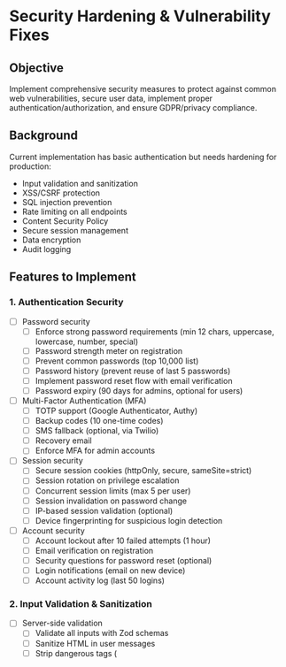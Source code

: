 # Security Hardening & Vulnerability Fixes

## Objective
Implement comprehensive security measures to protect against common web vulnerabilities, secure user data, implement proper authentication/authorization, and ensure GDPR/privacy compliance.

## Background
Current implementation has basic authentication but needs hardening for production:
- Input validation and sanitization
- XSS/CSRF protection
- SQL injection prevention
- Rate limiting on all endpoints
- Content Security Policy
- Secure session management
- Data encryption
- Audit logging

## Features to Implement

### 1. Authentication Security
- [ ] Password security
  - [ ] Enforce strong password requirements (min 12 chars, uppercase, lowercase, number, special)
  - [ ] Password strength meter on registration
  - [ ] Prevent common passwords (top 10,000 list)
  - [ ] Password history (prevent reuse of last 5 passwords)
  - [ ] Implement password reset flow with email verification
  - [ ] Password expiry (90 days for admins, optional for users)
- [ ] Multi-Factor Authentication (MFA)
  - [ ] TOTP support (Google Authenticator, Authy)
  - [ ] Backup codes (10 one-time codes)
  - [ ] SMS fallback (optional, via Twilio)
  - [ ] Recovery email
  - [ ] Enforce MFA for admin accounts
- [ ] Session security
  - [ ] Secure session cookies (httpOnly, secure, sameSite=strict)
  - [ ] Session rotation on privilege escalation
  - [ ] Concurrent session limits (max 5 per user)
  - [ ] Session invalidation on password change
  - [ ] IP-based session validation (optional)
  - [ ] Device fingerprinting for suspicious login detection
- [ ] Account security
  - [ ] Account lockout after 10 failed attempts (1 hour)
  - [ ] Email verification on registration
  - [ ] Security questions for password reset (optional)
  - [ ] Login notifications (email on new device)
  - [ ] Account activity log (last 50 logins)

### 2. Input Validation & Sanitization
- [ ] Server-side validation
  - [ ] Validate all inputs with Zod schemas
  - [ ] Sanitize HTML in user messages
  - [ ] Strip dangerous tags (<script>, <iframe>, etc.)
  - [ ] Validate file uploads (type, size, content)
  - [ ] Validate image data URLs (prevent data exfiltration)
- [ ] SQL injection prevention
  - [ ] Use Prisma parameterized queries (already done)
  - [ ] No raw SQL queries without sanitization
  - [ ] Validate all database inputs
  - [ ] Use type-safe Prisma client
- [ ] XSS prevention
  - [ ] Sanitize user-generated content before rendering
  - [ ] Use DOMPurify for HTML sanitization
  - [ ] Escape special characters in markdown
  - [ ] Content Security Policy headers
  - [ ] X-XSS-Protection header
- [ ] CSRF protection
  - [ ] CSRF tokens on all state-changing requests
  - [ ] SameSite cookie attribute (strict)
  - [ ] Verify Origin/Referer headers
  - [ ] Double-submit cookie pattern

### 3. API Security
- [ ] Rate limiting (enhanced)
  - [ ] Global rate limit: 100 req/min per IP
  - [ ] Auth endpoints: 5 req/15min per IP
  - [ ] Chat endpoint: 20 req/min per user
  - [ ] Upload endpoint: 10 req/hour per user
  - [ ] Distributed rate limiting (Redis-based)
  - [ ] Rate limit headers (X-RateLimit-Remaining)
- [ ] API authentication
  - [ ] JWT validation on all protected routes
  - [ ] API key support for integrations (optional)
  - [ ] Bearer token authentication
  - [ ] Token expiry (7 days, refresh at 5 days)
  - [ ] Revoke tokens on logout
- [ ] Request validation
  - [ ] Validate Content-Type header
  - [ ] Validate request size (max 10MB)
  - [ ] Reject malformed JSON
  - [ ] Validate all query parameters
  - [ ] Sanitize file paths (prevent directory traversal)
- [ ] Response security
  - [ ] Remove sensitive headers (X-Powered-By)
  - [ ] Add security headers (HSTS, X-Frame-Options, etc.)
  - [ ] Limit error details in production
  - [ ] Don't leak stack traces to client
  - [ ] Redact sensitive data from logs

### 4. Data Encryption
- [ ] Encryption at rest
  - [ ] Encrypt database backups
  - [ ] Encrypt sensitive fields (API keys, tokens)
  - [ ] Use AES-256-GCM for encryption
  - [ ] Secure key management (environment variables)
  - [ ] Rotate encryption keys annually
- [ ] Encryption in transit
  - [ ] Enforce HTTPS (redirect HTTP to HTTPS)
  - [ ] TLS 1.3 minimum
  - [ ] HSTS header (max-age=31536000, includeSubDomains)
  - [ ] Strong cipher suites only
  - [ ] Verify SSL certificates
- [ ] Sensitive data handling
  - [ ] Never log passwords or tokens
  - [ ] Mask sensitive data in logs (email → e***@example.com)
  - [ ] Don't store credit card numbers (if payments added)
  - [ ] Use bcrypt for password hashing (already done, verify rounds=12)
  - [ ] Secure deletion of sensitive data

### 5. File Upload Security
- [ ] File validation
  - [ ] Whitelist allowed MIME types (images only)
  - [ ] Validate file magic bytes (not just extension)
  - [ ] Scan for malware (ClamAV integration, optional)
  - [ ] Limit file size (4MB per file, 20MB total)
  - [ ] Reject executable files (.exe, .sh, .bat)
- [ ] File storage
  - [ ] Store files outside web root
  - [ ] Generate random filenames (prevent overwrite)
  - [ ] Serve files with Content-Disposition: attachment
  - [ ] Set proper CORS headers for file access
  - [ ] Expire old files (delete after 90 days)
- [ ] Image processing
  - [ ] Strip EXIF metadata (privacy)
  - [ ] Re-encode images (remove embedded scripts)
  - [ ] Generate thumbnails server-side
  - [ ] Validate image dimensions (max 8000x8000)

### 6. Content Security Policy (CSP)
- [ ] Implement strict CSP
  - [ ] default-src 'self'
  - [ ] script-src 'self' 'unsafe-inline' (minimize inline scripts)
  - [ ] style-src 'self' 'unsafe-inline'
  - [ ] img-src 'self' data: https:
  - [ ] connect-src 'self' https://api.groq.com
  - [ ] font-src 'self'
  - [ ] frame-ancestors 'none'
  - [ ] upgrade-insecure-requests
- [ ] CSP reporting
  - [ ] report-uri for CSP violations
  - [ ] Monitor violations
  - [ ] Alert on suspicious patterns

### 7. Authorization & Access Control
- [ ] Role-Based Access Control (RBAC)
  - [ ] Admin role: Full access
  - [ ] User role: Own sessions only
  - [ ] Moderator role: View all, edit none (future)
  - [ ] Verify ownership before update/delete
  - [ ] Prevent privilege escalation
- [ ] Resource-level permissions
  - [ ] Users can only access their own sessions
  - [ ] Users can only delete their own messages
  - [ ] Admins can view (not edit) all sessions
  - [ ] Audit log for admin actions
- [ ] API endpoint protection
  - [ ] All endpoints require authentication (except /login, /register)
  - [ ] Admin-only endpoints (/api/models/refresh, /api/admin/*)
  - [ ] Check permissions before database queries
  - [ ] Return 403 Forbidden (not 404) for unauthorized access

### 8. Audit Logging & Monitoring
- [ ] Security audit log
  - [ ] Log all authentication events (login, logout, failed attempts)
  - [ ] Log privilege escalation attempts
  - [ ] Log data access (session views, message reads)
  - [ ] Log data modifications (create, update, delete)
  - [ ] Log admin actions
  - [ ] Store logs in separate table (AuditLog)
- [ ] Log fields
  - [ ] Timestamp
  - [ ] User ID
  - [ ] IP address
  - [ ] User agent
  - [ ] Action (login, create_session, delete_message, etc.)
  - [ ] Resource ID (session ID, message ID)
  - [ ] Status (success, failure)
  - [ ] Error message (if failed)
- [ ] Security monitoring
  - [ ] Alert on suspicious patterns (100+ failed logins)
  - [ ] Alert on privilege escalation attempts
  - [ ] Alert on unusual data access (accessing 100+ sessions)
  - [ ] Monitor for SQL injection attempts
  - [ ] Monitor for XSS attempts

### 9. Dependency Security
- [ ] Dependency scanning
  - [ ] Run `npm audit` weekly
  - [ ] Fix all high/critical vulnerabilities
  - [ ] Update dependencies monthly
  - [ ] Use Dependabot for automated PRs
  - [ ] Review dependency licenses
- [ ] Supply chain security
  - [ ] Verify package integrity (npm lockfile)
  - [ ] Use npm ci (not npm install) in production
  - [ ] Pin dependency versions (no ^)
  - [ ] Review new dependencies before adding
  - [ ] Avoid unmaintained packages
- [ ] Build security
  - [ ] No secrets in code
  - [ ] No secrets in git history
  - [ ] Use environment variables
  - [ ] .env files in .gitignore
  - [ ] Verify deployment secrets

### 10. Privacy & Compliance
- [ ] GDPR compliance
  - [ ] Privacy policy page
  - [ ] Cookie consent banner
  - [ ] Data export (download all user data)
  - [ ] Data deletion (right to be forgotten)
  - [ ] Data retention policy (delete after 2 years)
  - [ ] Data processing agreement
- [ ] User data privacy
  - [ ] Encrypt sensitive user data
  - [ ] Pseudonymize data in logs
  - [ ] No third-party tracking (Google Analytics, etc.)
  - [ ] No data sharing with third parties
  - [ ] Clear data usage disclosure
- [ ] Terms of Service
  - [ ] Acceptable use policy
  - [ ] Content moderation rules
  - [ ] Account termination policy
  - [ ] Liability limitations
  - [ ] DMCA policy (if applicable)

## Database Schema Updates

### Add AuditLog table:
```prisma
model AuditLog {
  id         String   @id @default(cuid())
  userId     Int?     @map("user_id")
  ipAddress  String   @map("ip_address")
  userAgent  String   @map("user_agent")
  action     String   // 'login', 'logout', 'create_session', etc.
  resourceId String?  @map("resource_id")
  status     String   // 'success', 'failure'
  errorMsg   String?  @map("error_message")
  createdAt  DateTime @default(now()) @map("created_at")

  user       User?    @relation(fields: [userId], references: [id], onDelete: SetNull)

  @@index([userId])
  @@index([createdAt])
  @@index([action])
  @@map("audit_logs")
}
```

### Add SecuritySettings table:
```prisma
model SecuritySettings {
  id                   Int      @id @default(autoincrement())
  userId               Int      @unique @map("user_id")
  mfaEnabled           Boolean  @default(false) @map("mfa_enabled")
  mfaSecret            String?  @map("mfa_secret")
  backupCodes          String?  @map("backup_codes") // JSON array
  loginNotifications   Boolean  @default(true) @map("login_notifications")
  passwordChangedAt    DateTime? @map("password_changed_at")
  passwordHistory      String?  @map("password_history") // JSON array of hashes
  createdAt            DateTime @default(now()) @map("created_at")
  updatedAt            DateTime @updatedAt @map("updated_at")

  user                 User     @relation(fields: [userId], references: [id], onDelete: Cascade)

  @@map("security_settings")
}
```

### Update User table:
```prisma
model User {
  // Add fields:
  emailVerified        DateTime? @map("email_verified")
  phone                String?
  phoneVerified        DateTime? @map("phone_verified")
  failedLoginAttempts  Int       @default(0) @map("failed_login_attempts")
  lockedUntil          DateTime? @map("locked_until")

  // Add relations:
  securitySettings     SecuritySettings?
  auditLogs            AuditLog[]
}
```

## API Routes to Create

- POST /api/auth/forgot-password - Request password reset
- POST /api/auth/reset-password - Reset password with token
- POST /api/auth/change-password - Change password (authenticated)
- POST /api/auth/mfa/setup - Setup MFA
- POST /api/auth/mfa/verify - Verify MFA code
- POST /api/auth/mfa/disable - Disable MFA
- GET /api/security/audit-log - Get user's audit log
- GET /api/security/sessions - List active sessions
- DELETE /api/security/sessions/[id] - Revoke session
- POST /api/security/export-data - Request data export (GDPR)
- POST /api/security/delete-account - Delete account (GDPR)

## Files to Create

- lib/security/password-validator.ts - Password strength validation
- lib/security/sanitizer.ts - Input sanitization utilities
- lib/security/mfa.ts - MFA setup and verification
- lib/security/audit-log.ts - Audit logging utilities
- lib/security/rate-limiter.ts - Enhanced rate limiting
- lib/security/csp.ts - Content Security Policy headers
- lib/security/encryption.ts - Encryption/decryption utilities
- middleware/security-headers.ts - Security header middleware
- middleware/csp.ts - CSP middleware
- components/auth/mfa-setup.tsx - MFA setup UI
- components/auth/password-strength.tsx - Password strength meter
- components/settings/security-settings.tsx - Security settings page

## Files to Modify

- lib/auth.ts - Add MFA, password validation, audit logging
- lib/auth/password.ts - Add password history, strength validation
- lib/auth/login-rate-limit.ts - Enhance with distributed rate limiting
- middleware.ts - Add security headers, CSP, enhanced logging
- app/api/auth/[...nextauth]/route.ts - Add MFA support
- app/api/sessions/route.ts - Add audit logging, rate limiting
- app/api/chat/route.ts - Add rate limiting, input sanitization
- app/login/page.tsx - Add MFA verification step
- prisma/schema.prisma - Add AuditLog, SecuritySettings tables

## Testing Checklist

### Security Tests:
- [ ] SQL injection prevented (all endpoints)
- [ ] XSS prevented (message content, session names)
- [ ] CSRF tokens validated
- [ ] File upload validation working
- [ ] Rate limiting enforced
- [ ] Password requirements enforced
- [ ] MFA working correctly
- [ ] Session security (httpOnly, secure, sameSite)
- [ ] Authorization checks (users can't access others' data)
- [ ] Audit logging working

### Penetration Testing:
- [ ] Run OWASP ZAP scan
- [ ] Run Burp Suite scan (optional)
- [ ] Test with SQLMap (SQL injection)
- [ ] Test with XSStrike (XSS)
- [ ] Test authentication bypass attempts
- [ ] Test privilege escalation attempts
- [ ] Test file upload vulnerabilities
- [ ] Test CSRF protection

### Compliance Tests:
- [ ] GDPR data export working
- [ ] GDPR data deletion working
- [ ] Privacy policy present
- [ ] Cookie consent working
- [ ] Terms of service present

## Acceptance Criteria

- [ ] All security headers implemented
- [ ] CSP policy enforced (no violations)
- [ ] MFA working for all users
- [ ] Password requirements enforced
- [ ] Rate limiting on all endpoints
- [ ] Audit logging for all critical actions
- [ ] Input validation and sanitization everywhere
- [ ] File upload security validated
- [ ] No high/critical vulnerabilities in npm audit
- [ ] OWASP ZAP scan passes (or issues documented)
- [ ] GDPR compliance features working
- [ ] Security documentation complete

## Dependencies

- `dompurify` - HTML sanitization
- `isomorphic-dompurify` - Server-side DOMPurify
- `speakeasy` - TOTP/MFA support
- `qrcode` - QR code generation for MFA
- `zxcvbn` - Password strength estimation
- `helmet` (optional) - Security headers middleware
- `express-rate-limit` (if using Express)
- `ioredis` (optional) - Distributed rate limiting

## Estimated Time

**Total: 24-32 hours**
- Authentication security: 6-8 hours
- Input validation: 3-4 hours
- API security: 4-6 hours
- Data encryption: 3-4 hours
- File upload security: 2-3 hours
- CSP implementation: 2-3 hours
- Authorization: 2-3 hours
- Audit logging: 3-4 hours
- Privacy compliance: 3-4 hours
- Testing: 4-6 hours

## Priority

**Critical** - Must be completed before production launch

## Related

- Issue #70 - Parent issue
- Issue #74 - Testing (security tests)
- Issue #77 - Performance (rate limiting)
